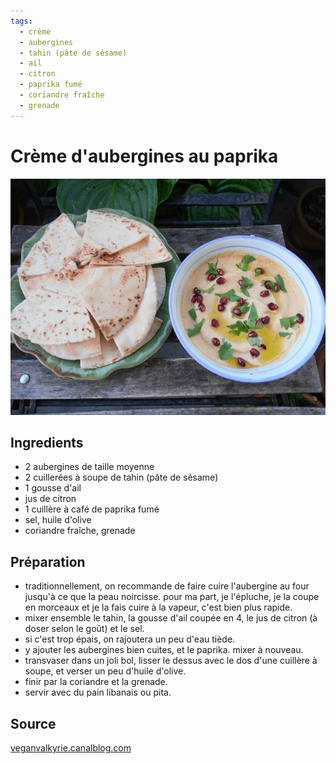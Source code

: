 ```yaml
---
tags: 
  - crème
  - aubergines
  - tahin (pâte de sésame)
  - ail
  - citron
  - paprika fumé
  - coriandre fraîche
  - grenade
---
```


# Crème d'aubergines au paprika

![Image d'illustration](./images/creme_d_aubergines_au_paprika.jpg)

## Ingredients

- 2 aubergines de taille moyenne
- 2 cuillerées à soupe de tahin (pâte de sésame)
- 1 gousse d'ail
- jus de citron
- 1 cuillère à café de paprika fumé
- sel, huile d'olive
- coriandre fraîche, grenade

## Préparation

- traditionnellement, on recommande de faire cuire l'aubergine au four jusqu'à ce que la peau noircisse.
pour ma part, je l'épluche, je la coupe en morceaux et je la fais cuire à la vapeur, c'est bien plus rapide.
- mixer ensemble le tahin, la gousse d'ail coupée en 4, le jus de citron (à doser selon le goût) et le sel.
- si c'est trop épais, on rajoutera un peu d'eau tiède.
- y ajouter les aubergines bien cuites, et le paprika. mixer à nouveau.
- transvaser dans un joli bol, lisser le dessus avec le dos d'une cuillère à soupe, et verser un peu d'huile d'olive.
- finir par la coriandre et la grenade.
- servir avec du pain libanais ou pita.

## Source

[veganvalkyrie.canalblog.com](http://veganvalkyrie.canalblog.com/archives/2015/05/27/32126445.html)
